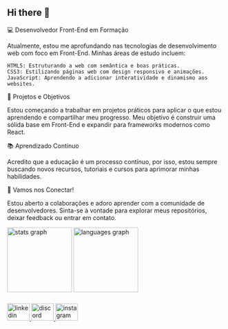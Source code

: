 ## Hi there 👋

💻 Desenvolvedor Front-End em Formação

Atualmente, estou me aprofundando nas tecnologias de desenvolvimento web com foco em Front-End. Minhas áreas de estudo incluem:

    HTML5: Estruturando a web com semântica e boas práticas.
    CSS3: Estilizando páginas web com design responsivo e animações.
    JavaScript: Aprendendo a adicionar interatividade e dinamismo aos websites.

🚀 Projetos e Objetivos

Estou começando a trabalhar em projetos práticos para aplicar o que estou aprendendo e compartilhar meu progresso. Meu objetivo é construir uma sólida base em Front-End e expandir para frameworks modernos como React.

📚 Aprendizado Contínuo

Acredito que a educação é um processo contínuo, por isso, estou sempre buscando novos recursos, tutoriais e cursos para aprimorar minhas habilidades.

🔗 Vamos nos Conectar!

Estou aberto a colaborações e adoro aprender com a comunidade de desenvolvedores. Sinta-se à vontade para explorar meus repositórios, deixar feedback ou entrar em contato.

<div align="left">
  <img src="https://github-readme-stats.vercel.app/api?username=igperes&hide_title=false&hide_rank=false&show_icons=true&include_all_commits=true&count_private=true&disable_animations=false&theme=dracula&locale=en&hide_border=false&order=1" height="150" alt="stats graph"  />
  <img src="https://github-readme-stats.vercel.app/api/top-langs?username=igperes&locale=en&hide_title=false&layout=compact&card_width=320&langs_count=5&theme=dracula&hide_border=false&order=2" height="150" alt="languages graph"  />
</div>

###

<div align="left">
  <a href="https://www.linkedin.com/in/igor-peres-pereira-181803319?utm_source=share&utm_campaign=share_via&utm_content=profile&utm_medium=android_app" target="_blank">
    <img src="https://raw.githubusercontent.com/maurodesouza/profile-readme-generator/master/src/assets/icons/social/linkedin/default.svg" width="52" height="40" alt="linkedin logo"  />
  </a>
  <a href="Discordapp.com/users/994421113838903387" target="_blank">
    <img src="https://raw.githubusercontent.com/maurodesouza/profile-readme-generator/master/src/assets/icons/social/discord/default.svg" width="52" height="40" alt="discord logo"  />
  </a>
  <a href="https://www.instagram.com/igorperespereira?igsh=anpoaHkxcnY4MXlk" target="_blank">
    <img src="https://raw.githubusercontent.com/maurodesouza/profile-readme-generator/master/src/assets/icons/social/instagram/default.svg" width="52" height="40" alt="instagram logo"  />
  </a>
</div>

###
